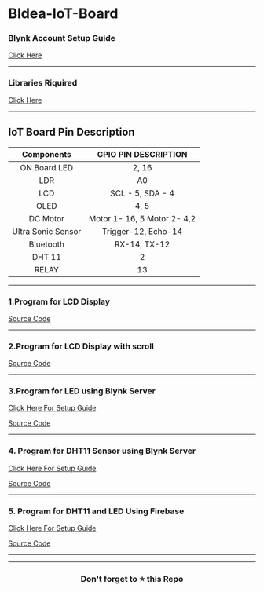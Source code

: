 # Bldea-IoT-Board

  
### Blynk Account Setup Guide
   [Click Here](Blynk_Setup.md)
   
   -------

### Libraries Riquired 
   [Click Here](Libraries)
   
   --------
   ## IoT Board Pin Description

| **Components** | **GPIO PIN DESCRIPTION** |
|:----:|:----:|
| ON Board LED | 2, 16 |
| LDR | A0 |
| LCD | SCL - 5, SDA - 4 |
| OLED | 4, 5 |
|DC Motor | Motor 1- 16, 5 Motor 2- 4,2|
|Ultra Sonic Sensor | Trigger-12, Echo-14 |
|Bluetooth| RX-14, TX-12 |
|DHT 11| 2 |
| RELAY | 13 |

--------------------

### 1.Program for LCD Display
   
   [Source Code](LCD_DIsplay/LCD_DIsplay.ino)
   
   -------
   
### 2.Program for LCD Display with scroll
   
   [Source Code](LCD_Scroll/LCD_Scroll.ino)
   
   -------   

   
### 3.Program for LED using Blynk Server
   [Click Here For Setup Guide](Blynk_Led.md)
   
   [Source Code](Blynk_LED/Blynk_LED.ino)
   
   -------
   
 ### 4. Program for DHT11 Sensor using Blynk Server
   [Click Here For Setup Guide](Blynk_DHT.md)
   
   [Source Code](Blynk_DHT/Blynk_DHT.ino)
   
   ------
   
   
  ### 5. Program for DHT11 and LED Using Firebase
   [Click Here For Setup Guide](FireBase_Setup.md)
  
   [Source Code](Firebase_DHT/11_Firebase_DHT.ino)
   
   -------
   
 
   

----------------
   
   <h3 align = "center">Don't forget to ⭐ this Repo <h3>
   
   
   
   
   
   
   
   
   
   
   
  
